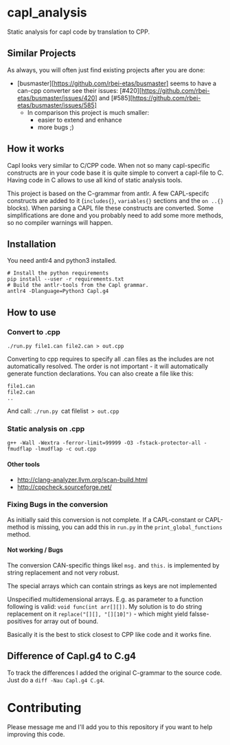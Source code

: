 # capl_analysis
Static analysis for capl code by translation to CPP.

## Similar Projects

As always, you will often just find existing projects after you are done:

* [busmaster][https://github.com/rbei-etas/busmaster] seems to have a can-cpp converter see their issues: [#420][https://github.com/rbei-etas/busmaster/issues/420] and [#585][https://github.com/rbei-etas/busmaster/issues/585]
	* In comparison this project is much smaller:
		* easier to extend and enhance
		* more bugs ;)

## How it works
Capl looks very similar to C/CPP code. When not so many capl-specific constructs are in your code base it is quite simple to convert a
capl-file to C.
Having code in C allows to use all kind of static analysis tools.

This project is based on the C-grammar from antlr. A few CAPL-specifc constructs are added to it (`includes{}`, `variables{}` sections and the `on ..{}` blocks). When parsing a CAPL file these constructs are converted.
Some simplifications are done and you probably need to add some more methods, so no compiler warnings will happen.

## Installation
You need antlr4 and python3 installed.

```
# Install the python requirements
pip install --user -r requirements.txt
# Build the antlr-tools from the Capl grammar.
antlr4 -Dlanguage=Python3 Capl.g4
```

## How to use

### Convert to .cpp
```
./run.py file1.can file2.can > out.cpp
```

Converting to cpp requires to specify all .can files as the includes are not automatically resolved. The order is not important - it will
automatically generate function declarations. You can
also create a file like this:
```
file1.can
file2.can
..
```
And call: `./run.py `cat filelist` > out.cpp`

### Static analysis on .cpp

```
g++ -Wall -Wextra -ferror-limit=99999 -O3 -fstack-protector-all -fmudflap -lmudflap -c out.cpp
```

#### Other tools

* http://clang-analyzer.llvm.org/scan-build.html
* http://cppcheck.sourceforge.net/

### Fixing Bugs in the conversion

As initially said this conversion is not complete. If a CAPL-constant or CAPL-method is missing, you can add this in `run.py` in the
`print_global_functions` method.

#### Not working / Bugs

The conversion CAN-specific things likel `msg.` and `this.` is implemented by string replacement and not very robust. 

The special arrays which can contain strings as keys are not implemented

Unspecified multidemensional arrays. E.g. as parameter to a function following is valid: `void func(int arr[][])`. My solution is to do
string replacement on it `replace("[][], "[][10]")` - which might yield falsse-positives for array out of bound.

Basically it is the best to stick closest to CPP like code and it works fine.

## Difference of Capl.g4 to C.g4

To track the differences I added the original C-grammar to the source code. Just do a `diff -Nau Capl.g4 C.g4`.

# Contributing

Please message me and I'll add you to this repository if you want to help improving this code.

